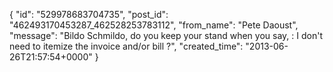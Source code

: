  {
   "id": "529978683704735",
   "post_id": "462493170453287_462528253783112",
   "from_name": "Pete Daoust",
   "message": "Bildo Schmildo, do you keep your stand when you say, : I don't need to itemize the invoice and/or bill ?",
   "created_time": "2013-06-26T21:57:54+0000"
 }
